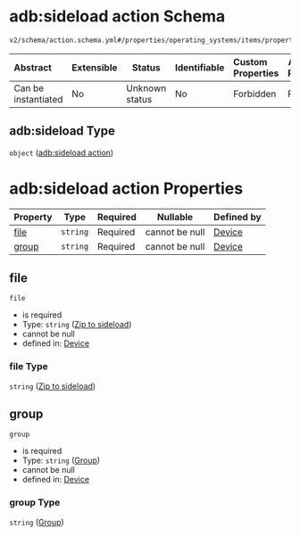 # adb:sideload action Schema

```txt
v2/schema/action.schema.yml#/properties/operating_systems/items/properties/steps/items/properties/actions/items/oneOf/18/properties/adb:sideload
```




| Abstract            | Extensible | Status         | Identifiable | Custom Properties | Additional Properties | Access Restrictions | Defined In                                                           |
| :------------------ | ---------- | -------------- | ------------ | :---------------- | --------------------- | ------------------- | -------------------------------------------------------------------- |
| Can be instantiated | No         | Unknown status | No           | Forbidden         | Forbidden             | none                | [device.schema.json\*](../device.schema.json "open original schema") |

## adb:sideload Type

`object` ([adb:sideload action](device-properties-operating-systems-operating-system-properties-steps-step-properties-group-step-action-oneof-adbsideload-action-properties-adbsideload-action.md))

# adb:sideload action Properties

| Property        | Type     | Required | Nullable       | Defined by                                                                                                                                                                                                                                                                                                                                                                |
| :-------------- | -------- | -------- | -------------- | :------------------------------------------------------------------------------------------------------------------------------------------------------------------------------------------------------------------------------------------------------------------------------------------------------------------------------------------------------------------------ |
| [file](#file)   | `string` | Required | cannot be null | [Device](device-properties-operating-systems-operating-system-properties-steps-step-properties-group-step-action-oneof-adbsideload-action-properties-adbsideload-action-properties-zip-to-sideload.md "v2/schema/action.schema.yml#/properties/operating_systems/items/properties/steps/items/properties/actions/items/oneOf/18/properties/adb:sideload/properties/file") |
| [group](#group) | `string` | Required | cannot be null | [Device](device-properties-operating-systems-operating-system-properties-steps-step-properties-group-step-action-oneof-adbsideload-action-properties-adbsideload-action-properties-group.md "v2/schema/action.schema.yml#/properties/operating_systems/items/properties/steps/items/properties/actions/items/oneOf/18/properties/adb:sideload/properties/group")          |

## file




`file`

-   is required
-   Type: `string` ([Zip to sideload](device-properties-operating-systems-operating-system-properties-steps-step-properties-group-step-action-oneof-adbsideload-action-properties-adbsideload-action-properties-zip-to-sideload.md))
-   cannot be null
-   defined in: [Device](device-properties-operating-systems-operating-system-properties-steps-step-properties-group-step-action-oneof-adbsideload-action-properties-adbsideload-action-properties-zip-to-sideload.md "v2/schema/action.schema.yml#/properties/operating_systems/items/properties/steps/items/properties/actions/items/oneOf/18/properties/adb:sideload/properties/file")

### file Type

`string` ([Zip to sideload](device-properties-operating-systems-operating-system-properties-steps-step-properties-group-step-action-oneof-adbsideload-action-properties-adbsideload-action-properties-zip-to-sideload.md))

## group




`group`

-   is required
-   Type: `string` ([Group](device-properties-operating-systems-operating-system-properties-steps-step-properties-group-step-action-oneof-adbsideload-action-properties-adbsideload-action-properties-group.md))
-   cannot be null
-   defined in: [Device](device-properties-operating-systems-operating-system-properties-steps-step-properties-group-step-action-oneof-adbsideload-action-properties-adbsideload-action-properties-group.md "v2/schema/action.schema.yml#/properties/operating_systems/items/properties/steps/items/properties/actions/items/oneOf/18/properties/adb:sideload/properties/group")

### group Type

`string` ([Group](device-properties-operating-systems-operating-system-properties-steps-step-properties-group-step-action-oneof-adbsideload-action-properties-adbsideload-action-properties-group.md))
